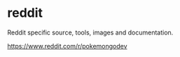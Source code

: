 # reddit
Reddit specific source, tools, images and documentation.

https://www.reddit.com/r/pokemongodev

